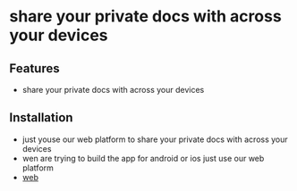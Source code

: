 # share your private docs with across your devices

## Features

- share your private docs with across your devices

## Installation

- just youse our web platform to share your private docs with across your devices
- wen are trying to build  the app for android or ios just use our web platform
- [web](https://share-codershubinc.vercel.app/)
